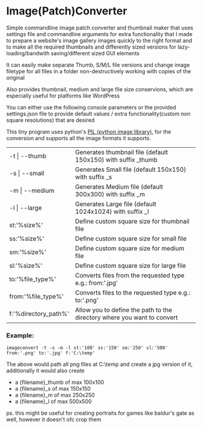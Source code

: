 # Image(Patch)Converter

<p>Simple commandline image patch converter and thumbnail maker that uses settings file and commandline arguments for extra functionality that I made to prepare a website's image gallery images quickly to the right format and to make all the required thumbnails and differently sized versions for lazy-loading/bandwith saving/different sized GUI elements</p>

<p>It can easily make separate Thumb, S/M/L file versions and change image filetype for all files in a folder non-destructively working with copies of the original</p>

<p>Also provides thumbnail, medium and large file size conservions, which are especially useful for platforms like WordPress</p>

<p>You can either use the following console parameters or the provided settings.json file to provide default values / extra functionality(custom non square resolutions) that are desired</p>

<p>This tiny program uses python's <a href="https://g.co/kgs/sX17oL">PIL (python image library)</a>, for the conversion and supports all the image formats it supports.</p>

<table>
	<td>-t | --thumb</td><td>Generates thumbnail file (default 150x150) with suffix _thumb</td></tr>
	<tr><td>-s | --small</td><td>Generates Small file (default 150x150) with suffix _s</td></tr>
	<tr><td>-m | --medium</td><td>Generates Medium file (default 300x300) with suffix _m</td></tr>
	<tr><td>-l | --large</td><td>Generates Large file (default 1024x1024) with suffix _l</td></tr>
	<tr><td>st:'%size%'</td><td>Define custom square size for thumbnail file</td></tr>
	<tr><td>ss:'%size%'</td><td>Define custom square size for small file</td></tr>
	<tr><td>sm:'%size%'</td><td>Define custom square size for medium file</td></tr>
	<tr><td>sl:'%size%'</td><td>Define custom square size for large file</td></tr>
	<tr><td>to:'%file_type%'</td><td>Converts files from the requested type e.g.: from:'.jpg'</td></tr>
	<tr><td>from:'%file_type%'</td><td>Converts files to the requested type e.g.: to:'.png'</td></tr>
	<tr><td>f:'%directory_path%'</td><td>Allow you to define the path to the directory where you want to convert</td></tr>
</table>
<h3>Example:</h3>
<code>imageconvert -t -s -m -l st:'100' ss:'150' sm:'250' sl:'500' from:'.png' to:'.jpg' f:'C:\temp'</code>
<p>The above would path all png files at C:\temp and create a jpg version of it, additionally it would also create
	<ul>
		<li>a {filename}_thumb of max 100x100</li>
		<li>a {filename}_s of max 150x150</li>
		<li>a {filename}_m of max 250x250</li>
		<li>a {filename}_l of max 500x500</li>
	</ul>
<p>
<p>ps. this might be useful for creating portraits for games like baldur's gate as well, however it doesn't ofc crop them</p>
